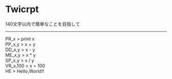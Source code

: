 Twicrpt
======

140文字以内で簡単なことを目指して

----
PR_x > print x  
PP_x,y > x + y  
DD_x,y > x - y  
ME_x,y > x * y  
SP_x,y > x / y  
VR_x,100 > x = 100  
HE > Hello,World!!  
